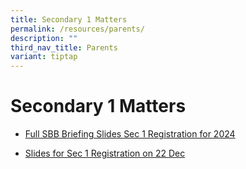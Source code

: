 ```yaml
---
title: Secondary 1 Matters
permalink: /resources/parents/
description: ""
third_nav_title: Parents
variant: tiptap
---
```

<h1><strong>Secondary 1 Matters</strong></h1><ul data-tight="true" class="tight"><li><p><a href="/files/Parents/Full_SBB_Briefing_Slides_Sec_1_Registration_for_2024.pdf" rel="noopener noreferrer nofollow" target="_blank">Full SBB Briefing Slides Sec 1 Registration for 2024</a></p></li><li><p><a href="/files/Parents/Slides_for_Sec_1_Registration_on_22_Dec.pdf" rel="noopener noreferrer nofollow" target="_blank">Slides for Sec 1 Registration on 22 Dec</a></p></li></ul><p></p>